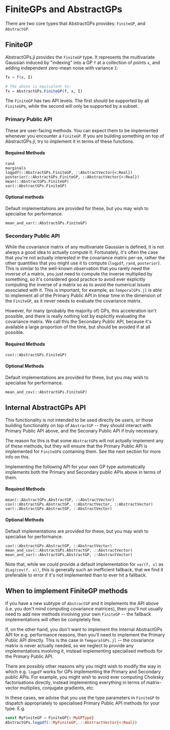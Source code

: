 # FiniteGPs and AbstractGPs

There are two core types that AbstractGPs provides: `FiniteGP`, and `AbstractGP`.


## FiniteGP

AbstractGPs.jl provides the `FiniteGP` type. It represents the multivariate Gaussian induced by "indexing" into a GP `f` at a collection of points `x`, and adding independent zero-mean noise with variance `Σ`:
```julia
fx = f(x, Σ)

# The above is equivalent to:
fx = AbstractGPs.FiniteGP(f, x, Σ)
```

The `FiniteGP` has two API levels.
The first should be supported by all `FiniteGP`s, while the second will only be supported by a subset.



### Primary Public API

These are user-facing methods.
You can expect them to be implemented whenever you encounter a `FiniteGP`.
If you are building something on top of AbstractGPs.jl, try to implement it in terms of these functions.

#### Required Methods

```@docs
rand
marginals
logpdf(::AbstractGPs.FiniteGP, ::AbstractVector{<:Real})
posterior(::AbstractGPs.FiniteGP, ::AbstractVector{<:Real})
mean(::AbstractGPs.FiniteGP)
var(::AbstractGPs.FiniteGP)

```

#### Optional methods
Default implementations are provided for these, but you may wish to specialise for performance.
```@docs
mean_and_var(::AbstractGPs.FiniteGP)
```



### Secondary Public API

While the covariance matrix of any multivariate Gaussian is defined, it is not always a good idea to actually compute it.
Fortunately, it's often the case that you're not actually interested in the covariance matrix per-se, rather the other quantities that you might use it to compute (`logpdf`, `rand`, `posterior`).
This is similar to the well-known observation that you rarely need the inverse of a matrix, you just need to compute the inverse multiplied by something, so it's considered good practice to avoid ever explicitly computing the inverse of a matrix so as to avoid the numerical issues associated with it.
This is important, for example, as `TemporalGPs.jl` is able to implement all of the Primary Public API in linear time in the dimension of the `FiniteGP`, as it never needs to evaluate the covariance matrix.

However, for many (probably the majority of) GPs, this acceleration isn't possible, and there is really nothing lost by explicitly evaluating the covariance matrix.
We call this the Secondary Public API, because it's available a large proportion of the time, but should be avoided if at all possible.

#### Required Methods

```@docs
cov(::AbstractGPs.FiniteGP)
```

#### Optional Methods
Default implementations are provided for these, but you may wish to specialise for performance.
```@docs
mean_and_cov(::AbstractGPs.FiniteGP)
```


## Internal AbstractGPs API

This functionality is not intended to be used directly be users, or those building functionality on top of `AbstractGP` -- they should interact with Primary Public API above, and the Seconary Public API if truly necessary.

The reason for this is that some `AbstractGP`s will not actually implement any of these methods, but they will ensure that the Primary Public API is implemented for `FiniteGP`s containing them.
See the next section for more info on this.

Implementing the following API for your own GP type automatically implements both the Primary and Secondary public APIs above in terms of them.


#### Required Methods

```@docs
mean(::AbstractGPs.AbstractGP, ::AbstractVector)
cov(::AbstractGPs.AbstractGP, ::AbstractVector, ::AbstractVector)
var(::AbstractGPs.AbstractGP, ::AbstractVector)
```

#### Optional Methods
Default implementations are provided for these, but you may wish to specialise for performance.
```@docs
cov(::AbstractGPs.AbstractGP, ::AbstractVector)
mean_and_cov(::AbstractGPs.AbstractGP, ::AbstractVector)
mean_and_var(::AbstractGPs.AbstractGP, ::AbstractVector)
```

Note that, while we _could_ provide a default implementation for `var(f, x)` as `diag(cov(f, x))`, this is generally such an inefficient fallback, that we find it preferable to error if it's not implemented than to ever hit a fallback.



## When to implement FiniteGP methods

If you have a new subtype of `AbstractGP` and it implements the API above (i.e. you don't mind computing covariance matrices), then you'll not usually need to add new methods involving your own `FiniteGP` -- the fallback implementations will often be completely fine.

If, on the other hand, you don't want to implement the Internal AbstractGPs API for e.g. performance reasons, then you'll need to implement the Primary Public API directly.
This is the case in `TemporalGPs.jl` -- the covariance matrix is never actually needed, so we neglect to provide any implementations involving it, instead implementing specialised methods for the Primary Public API.

There are possibly other reasons why you might wish to modify the way in which e.g. `logpdf` works for GPs implementing the Primary and Secondary public APIs.
For example, you might wish to avoid ever computing Cholesky factorisations directly, instead implementing everything in terms of matrix-vector multiplies, conjugate gradients, etc.

In these cases, we advise that you use the type parameters in `FiniteGP` to dispatch appropriately to specialised Primary Public API methods for your type. E.g.
```julia
const MyFiniteGP = FiniteGP{<:MyGPType}
AbstractGPs.logpdf(::MyFiniteGP, ::AbstractVector{<:Real})
```
